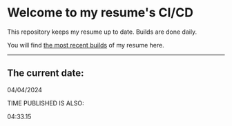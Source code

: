 # Welcome to my resume's CI/CD
This repository keeps my resume up to date. Builds are done daily.
  
You will find [the most recent builds](output/) of my resume here.
* * *
 
## The current date:  
 04/04/2024 
   
  
  
 TIME PUBLISHED IS ALSO: 
  
 04:33.15 
  
  
